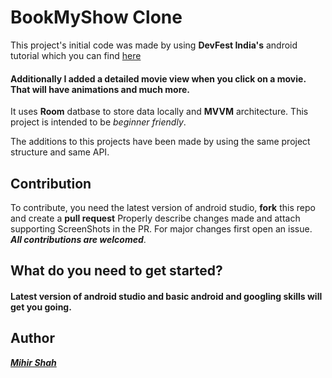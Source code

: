 # BookMyShow Clone
This project's initial code was made by using **DevFest India's** android tutorial which you can find <a href="https://www.youtube.com/watch?v=C8k9mdb9NE8&t=4498s"> here</a><br>

#### Additionally I added a detailed movie view when you click on a movie. That will have animations and much more.

It uses **Room** datbase to store data locally and **MVVM** architecture. This project is intended to be *beginner friendly*.

The additions to this projects have been made by using the same project structure and same API.

## Contribution 
To contribute, you need the latest version of android studio, **fork** this repo and create a **pull request** Properly describe changes made and attach supporting ScreenShots in the PR. For major changes first open an issue.<br> ***All contributions are welcomed***.

## What do you need to get started?
#### Latest version of android studio and basic android and googling skills will get you going.

## Author 
<a href="https://github.com/Miihir79">***Mihir Shah***</a> <br>
